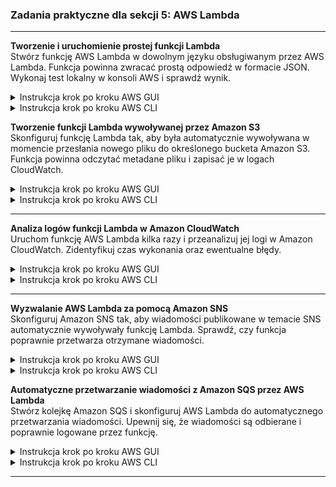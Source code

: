 ### **Zadania praktyczne dla sekcji 5: AWS Lambda**  

---

**Tworzenie i uruchomienie prostej funkcji Lambda**  
Stwórz funkcję AWS Lambda w dowolnym języku obsługiwanym przez AWS Lambda. Funkcja powinna zwracać prostą odpowiedź w formacie JSON. Wykonaj test lokalny w konsoli AWS i sprawdź wynik.  

<details>
    <summary>Instrukcja krok po kroku AWS GUI</summary>

### **1. Tworzenie funkcji Lambda**  
1. Przejdź do **AWS Management Console** → **Lambda**.  
2. Kliknij **Create function**.  
3. Wybierz **Author from scratch**.  
4. Wypełnij pola:  
   - **Function name**: `MyFirstLambda`  
   - **Runtime**: `Python 3.9`  
   - **Execution role**: Wybierz **Create a new role with basic Lambda permissions**  
5. Kliknij **Create function**.  

---

### **2. Edycja kodu funkcji Lambda**  
1. Przewiń do sekcji **Code**.  
2. Wklej poniższy kod w edytorze:  

   ```python
   import json

   def lambda_handler(event, context):
       return {
           "statusCode": 200,
           "body": json.dumps("Hello from AWS Lambda!")
       }
   ```
3. Kliknij **Deploy**.  

---

### **3. Testowanie funkcji Lambda**  
1. Kliknij **Test** → **Create a new test event**.  
2. Wpisz **Event name**: `TestEvent`.  
3. W polu **Event JSON** wklej `{}` (pusty event).  
4. Kliknij **Create** → **Test**.  
5. Sprawdź, czy odpowiedź zawiera:  
   ```json
   {
       "statusCode": 200,
       "body": "\"Hello from AWS Lambda!\""
   }
   ```
6. Przejdź do zakładki **Monitor** → **View logs in CloudWatch**, aby sprawdzić logi funkcji.  
</details>
<details>
    <summary>Instrukcja krok po kroku AWS CLI</summary>

### **1. Tworzenie roli IAM dla AWS Lambda**  
Lambda wymaga roli IAM do działania. Tworzymy nową rolę z podstawowymi uprawnieniami:  

```sh
aws iam create-role --role-name LambdaBasicExecutionRole \
    --assume-role-policy-document '{
        "Version": "2012-10-17",
        "Statement": [{
            "Effect": "Allow",
            "Principal": {"Service": "lambda.amazonaws.com"},
            "Action": "sts:AssumeRole"
        }]
    }'
```

Następnie przypisujemy politykę pozwalającą na zapis logów do CloudWatch:  

```sh
aws iam attach-role-policy --role-name LambdaBasicExecutionRole \
    --policy-arn arn:aws:iam::aws:policy/service-role/AWSLambdaBasicExecutionRole
```

---

### **2. Tworzenie pliku z kodem funkcji Lambda**  
Utwórz plik `lambda_function.py` i dodaj kod funkcji:  

```sh
echo 'import json

def lambda_handler(event, context):
    return {
        "statusCode": 200,
        "body": json.dumps("Hello from AWS Lambda!")
    }' > lambda_function.py
```

---

### **3. Pakowanie kodu do pliku ZIP**  
```sh
zip function.zip lambda_function.py
```

---

### **4. Pobranie ARN roli IAM**  
```sh
aws iam get-role --role-name LambdaBasicExecutionRole --query 'Role.Arn' --output text
```

Skopiuj **ARN** roli i użyj go w następnym kroku.

---

### **5. Tworzenie funkcji Lambda**  
Zastąp `<ARN_ROLI>` wartością uzyskaną w poprzednim kroku:  

```sh
aws lambda create-function --function-name MyFirstLambda \
    --runtime python3.9 \
    --role <ARN_ROLI> \
    --handler lambda_function.lambda_handler \
    --zip-file fileb://function.zip
```

---

### **6. Wywołanie funkcji Lambda**  
```sh
aws lambda invoke --function-name MyFirstLambda --payload '{}' response.json
```

Sprawdź wynik:  
```sh
cat response.json
```

Oczekiwany wynik:  
```json
{
    "statusCode": 200,
    "body": "\"Hello from AWS Lambda!\""
}
```

---

### **7. Sprawdzenie logów w CloudWatch**  
```sh
aws logs describe-log-groups --log-group-name-prefix "/aws/lambda/MyFirstLambda"
aws logs tail "/aws/lambda/MyFirstLambda" --follow
```
</details>

**Tworzenie funkcji Lambda wywoływanej przez Amazon S3**   
Skonfiguruj funkcję Lambda tak, aby była automatycznie wywoływana w momencie przesłania nowego pliku do określonego bucketa Amazon S3. Funkcja powinna odczytać metadane pliku i zapisać je w logach CloudWatch.  

<details>
    <summary>Instrukcja krok po kroku AWS GUI</summary>

### **1. Tworzenie bucketa S3**
1. Przejdź do **AWS Management Console** → **S3**.  
2. Kliknij **Create bucket**.  
3. Wpisz unikalną nazwę bucketa, np. `lambda-s3-trigger-demo-<unikalny-id>`.  
4. Wybierz region, np. `us-east-1`.  
5. **Wyłącz opcję blokowania dostępu publicznego** (nie będzie potrzebne dla tego zadania).  
6. Kliknij **Create bucket**.  

---

### **2. Tworzenie funkcji Lambda**
1. Przejdź do **AWS Management Console** → **Lambda**.  
2. Kliknij **Create function**.  
3. Wybierz **Author from scratch**.  
4. Wypełnij dane:  
   - **Function name**: `S3TriggerLambda`  
   - **Runtime**: `Python 3.9`  
   - **Execution role**: **Create a new role with basic Lambda permissions**  
5. Kliknij **Create function**.  

---

### **3. Edycja kodu funkcji Lambda**
1. W sekcji **Code** wklej następujący kod:  

   ```python
   import json
   import boto3

   def lambda_handler(event, context):
       s3 = boto3.client("s3")
       for record in event["Records"]:
           bucket_name = record["s3"]["bucket"]["name"]
           file_name = record["s3"]["object"]["key"]
           print(f"Nowy plik przesłany: {file_name} do bucketu: {bucket_name}")
       return {
           "statusCode": 200,
           "body": json.dumps("S3 event processed successfully!")
       }
   ```
2. Kliknij **Deploy**.  

---

### **4. Dodanie wyzwalacza S3 do funkcji Lambda**
1. Przejdź do zakładki **Configuration** → **Triggers**.  
2. Kliknij **Add Trigger**.  
3. Wybierz **S3** jako źródło wyzwalania.  
4. Wybierz bucket utworzony w kroku 1.  
5. W sekcji **Event type** wybierz **PUT** (nowe przesłane pliki).  
6. Kliknij **Add**.  

📌 **Teraz każda operacja przesłania pliku do S3 uruchomi funkcję Lambda!**  

---

### **5. Testowanie funkcji**
1. Przejdź do **S3** → Otwórz swój bucket.  
2. Kliknij **Upload**, wybierz dowolny plik i prześlij go.  
3. Przejdź do **AWS Lambda** → **Monitor** → **View logs in CloudWatch**.  
4. Sprawdź, czy w logach pojawiła się informacja o nowym pliku.
</details>
<details>
    <summary>Instrukcja krok po kroku AWS CLI</summary>

### **1. Tworzenie bucketa S3**
```sh
aws s3 mb s3://lambda-s3-trigger-demo-<unikalny-id>
```

---

### **2. Tworzenie roli IAM dla AWS Lambda**
```sh
aws iam create-role --role-name LambdaS3ExecutionRole \
    --assume-role-policy-document '{
        "Version": "2012-10-17",
        "Statement": [{
            "Effect": "Allow",
            "Principal": {"Service": "lambda.amazonaws.com"},
            "Action": "sts:AssumeRole"
        }]
    }'
```
Przypisanie polityki pozwalającej Lambda na odczyt z S3 i zapis logów w CloudWatch:
```sh
aws iam attach-role-policy --role-name LambdaS3ExecutionRole \
    --policy-arn arn:aws:iam::aws:policy/service-role/AWSLambdaBasicExecutionRole

aws iam attach-role-policy --role-name LambdaS3ExecutionRole \
    --policy-arn arn:aws:iam::aws:policy/AmazonS3ReadOnlyAccess
```

---

### **3. Tworzenie pliku funkcji Lambda**
```sh
echo 'import json
import boto3

def lambda_handler(event, context):
    s3 = boto3.client("s3")
    for record in event["Records"]:
        bucket_name = record["s3"]["bucket"]["name"]
        file_name = record["s3"]["object"]["key"]
        print(f"Nowy plik przesłany: {file_name} do bucketu: {bucket_name}")
    return {
        "statusCode": 200,
        "body": json.dumps("S3 event processed successfully!")
    }' > lambda_function.py
```

Spakowanie pliku ZIP:
```sh
zip function.zip lambda_function.py
```

---

### **4. Pobranie ARN roli IAM**
```sh
aws iam get-role --role-name LambdaS3ExecutionRole --query 'Role.Arn' --output text
```

---

### **5. Tworzenie funkcji Lambda**
Zastąp `<ARN_ROLI>` uzyskaną wartością:
```sh
aws lambda create-function --function-name S3TriggerLambda \
    --runtime python3.9 \
    --role <ARN_ROLI> \
    --handler lambda_function.lambda_handler \
    --zip-file fileb://function.zip
```

---

### **6. Konfiguracja wyzwalacza S3 dla funkcji Lambda**
Zastąp `<BUCKET_NAME>` nazwą swojego bucketa:
```sh
aws s3api put-bucket-notification-configuration --bucket <BUCKET_NAME> --notification-configuration '{
    "LambdaFunctionConfigurations": [{
        "LambdaFunctionArn": "'$(aws lambda get-function --function-name S3TriggerLambda --query "Configuration.FunctionArn" --output text)'",
        "Events": ["s3:ObjectCreated:*"]
    }]
}'
```

---

### **7. Testowanie funkcji Lambda**  
Prześlij testowy plik do S3:
```sh
aws s3 cp testfile.txt s3://lambda-s3-trigger-demo-<unikalny-id>/
```
Sprawdź logi w CloudWatch:
```sh
aws logs describe-log-groups --log-group-name-prefix "/aws/lambda/S3TriggerLambda"
aws logs tail "/aws/lambda/S3TriggerLambda" --follow
```
</details>

---


**Analiza logów funkcji Lambda w Amazon CloudWatch**  
Uruchom funkcję AWS Lambda kilka razy i przeanalizuj jej logi w Amazon CloudWatch. Zidentyfikuj czas wykonania oraz ewentualne błędy.  

<details>
    <summary>Instrukcja krok po kroku AWS GUI</summary>

### **1. Tworzenie funkcji Lambda**  
1. Przejdź do **AWS Management Console** → **Lambda**.  
2. Kliknij **Create function**.  
3. Wybierz **Author from scratch**.  
4. Wypełnij dane:  
   - **Function name**: `LambdaLoggingDemo`  
   - **Runtime**: `Python 3.9`  
   - **Execution role**: **Create a new role with basic Lambda permissions**  
5. Kliknij **Create function**.  

---

### **2. Edycja kodu funkcji Lambda**  
1. Przejdź do sekcji **Code** i wklej następujący kod:  

   ```python
   import json
   import logging

   # Konfiguracja loggera
   logger = logging.getLogger()
   logger.setLevel(logging.INFO)

   def lambda_handler(event, context):
       logger.info("Funkcja Lambda została uruchomiona.")
       logger.warning("To jest ostrzeżenie!")
       logger.error("To jest komunikat o błędzie!")

       return {
           "statusCode": 200,
           "body": json.dumps("Logowanie w CloudWatch działa poprawnie!")
       }
   ```
2. Kliknij **Deploy**.  

---

### **3. Uruchomienie funkcji i generowanie logów**  
1. Kliknij **Test** → **Create a new test event**.  
2. Wpisz **Event name**: `TestEvent`.  
3. W polu **Event JSON** wklej `{}` (pusty event).  
4. Kliknij **Create** → **Test**, aby uruchomić funkcję kilka razy.  

---

### **4. Analiza logów w Amazon CloudWatch**  
1. Przejdź do zakładki **Monitor** → **View logs in CloudWatch**.  
2. Znajdź grupę logów `/aws/lambda/LambdaLoggingDemo` i kliknij w nią.  
3. Przejrzyj logi, sprawdzając, czy pojawiły się wpisy INFO, WARNING i ERROR.  
4. Zidentyfikuj timestampy oraz ewentualne błędy.  
</details>
<details>
    <summary>Instrukcja krok po kroku AWS CLI</summary>

### **1. Tworzenie roli IAM dla AWS Lambda**  
Lambda wymaga roli IAM do działania. Tworzymy nową rolę z podstawowymi uprawnieniami:  

```sh
aws iam create-role --role-name LambdaLoggingExecutionRole \
    --assume-role-policy-document '{
        "Version": "2012-10-17",
        "Statement": [{
            "Effect": "Allow",
            "Principal": {"Service": "lambda.amazonaws.com"},
            "Action": "sts:AssumeRole"
        }]
    }'
```

Przypisujemy politykę pozwalającą na zapis logów do CloudWatch:  

```sh
aws iam attach-role-policy --role-name LambdaLoggingExecutionRole \
    --policy-arn arn:aws:iam::aws:policy/service-role/AWSLambdaBasicExecutionRole
```

---

### **2. Tworzenie pliku funkcji Lambda**  
```sh
echo 'import json
import logging

logger = logging.getLogger()
logger.setLevel(logging.INFO)

def lambda_handler(event, context):
    logger.info("Funkcja Lambda została uruchomiona.")
    logger.warning("To jest ostrzeżenie!")
    logger.error("To jest komunikat o błędzie!")

    return {
        "statusCode": 200,
        "body": json.dumps("Logowanie w CloudWatch działa poprawnie!")
    }' > lambda_function.py
```

Spakowanie pliku ZIP:  
```sh
zip function.zip lambda_function.py
```

---

### **3. Pobranie ARN roli IAM**  
```sh
aws iam get-role --role-name LambdaLoggingExecutionRole --query 'Role.Arn' --output text
```

---

### **4. Tworzenie funkcji Lambda**  
Zastąp `<ARN_ROLI>` uzyskaną wartością:  
```sh
aws lambda create-function --function-name LambdaLoggingDemo \
    --runtime python3.9 \
    --role <ARN_ROLI> \
    --handler lambda_function.lambda_handler \
    --zip-file fileb://function.zip
```

---

### **5. Wywołanie funkcji Lambda i generowanie logów**  
```sh
aws lambda invoke --function-name LambdaLoggingDemo --payload '{}' response.json
```

Sprawdzenie odpowiedzi:  
```sh
cat response.json
```

---

### **6. Sprawdzenie logów w CloudWatch**  
Wylistowanie grup logów:  
```sh
aws logs describe-log-groups --log-group-name-prefix "/aws/lambda/LambdaLoggingDemo"
```

Pobranie najnowszych logów funkcji Lambda:  
```sh
aws logs tail "/aws/lambda/LambdaLoggingDemo" --follow
```
</details>

---


**Wyzwalanie AWS Lambda za pomocą Amazon SNS**   
Skonfiguruj Amazon SNS tak, aby wiadomości publikowane w temacie SNS automatycznie wywoływały funkcję Lambda. Sprawdź, czy funkcja poprawnie przetwarza otrzymane wiadomości.  

<details>
    <summary>Instrukcja krok po kroku AWS GUI</summary>

### **1. Tworzenie tematu SNS**
1. Przejdź do **AWS Management Console** → **Amazon SNS**.  
2. Kliknij **Topics** → **Create topic**.  
3. Wybierz **Standard** jako typ tematu.  
4. Wpisz **Name**: `LambdaSNSTopic`  
5. Kliknij **Create topic**.  
6. Skopiuj **Topic ARN** – będzie potrzebny później.  

---

### **2. Tworzenie funkcji Lambda**
1. Przejdź do **AWS Management Console** → **Lambda**.  
2. Kliknij **Create function**.  
3. Wybierz **Author from scratch**.  
4. Wypełnij dane:  
   - **Function name**: `SNSLambdaHandler`  
   - **Runtime**: `Python 3.9`  
   - **Execution role**: **Create a new role with basic Lambda permissions**  
5. Kliknij **Create function**.  

---

### **3. Edycja kodu funkcji Lambda**
1. Przejdź do sekcji **Code** i wklej następujący kod:  

   ```python
   import json

   def lambda_handler(event, context):
       for record in event["Records"]:
           message = record["Sns"]["Message"]
           print(f"Otrzymano wiadomość z SNS: {message}")

       return {
           "statusCode": 200,
           "body": json.dumps("SNS event processed successfully!")
       }
   ```
2. Kliknij **Deploy**.  

---

### **4. Powiązanie SNS z funkcją Lambda**
1. Przejdź do zakładki **Configuration** → **Triggers**.  
2. Kliknij **Add Trigger**.  
3. Wybierz **SNS** jako źródło wyzwalania.  
4. Wybierz utworzony wcześniej temat **LambdaSNSTopic**.  
5. Kliknij **Add**.  

📌 **Teraz każda wiadomość wysłana do SNS wywoła funkcję Lambda!**  

---

### **5. Testowanie SNS i Lambda**
1. Przejdź do **Amazon SNS** → **LambdaSNSTopic** → **Publish message**.  
2. Wpisz dowolny tekst w **Message body** i kliknij **Publish message**.  
3. Przejdź do **AWS Lambda** → **Monitor** → **View logs in CloudWatch**.  
4. Sprawdź logi funkcji Lambda, powinny zawierać otrzymaną wiadomość z SNS.  
</details>
<details>
    <summary>Instrukcja krok po kroku AWS CLI</summary>

### **1. Tworzenie tematu SNS**
```sh
aws sns create-topic --name LambdaSNSTopic
```
Skopiuj zwrócony `TopicArn`.

---

### **2. Tworzenie roli IAM dla AWS Lambda**
```sh
aws iam create-role --role-name LambdaSNSExecutionRole \
    --assume-role-policy-document '{
        "Version": "2012-10-17",
        "Statement": [{
            "Effect": "Allow",
            "Principal": {"Service": "lambda.amazonaws.com"},
            "Action": "sts:AssumeRole"
        }]
    }'
```
Przypisujemy politykę pozwalającą na zapis logów do CloudWatch:  

```sh
aws iam attach-role-policy --role-name LambdaSNSExecutionRole \
    --policy-arn arn:aws:iam::aws:policy/service-role/AWSLambdaBasicExecutionRole
```

---

### **3. Tworzenie pliku funkcji Lambda**
```sh
echo 'import json

def lambda_handler(event, context):
    for record in event["Records"]:
        message = record["Sns"]["Message"]
        print(f"Otrzymano wiadomość z SNS: {message}")

    return {
        "statusCode": 200,
        "body": json.dumps("SNS event processed successfully!")
    }' > lambda_function.py
```

Spakowanie pliku ZIP:  
```sh
zip function.zip lambda_function.py
```

---

### **4. Pobranie ARN roli IAM**
```sh
aws iam get-role --role-name LambdaSNSExecutionRole --query 'Role.Arn' --output text
```

---

### **5. Tworzenie funkcji Lambda**
Zastąp `<ARN_ROLI>` uzyskaną wartością:  
```sh
aws lambda create-function --function-name SNSLambdaHandler \
    --runtime python3.9 \
    --role <ARN_ROLI> \
    --handler lambda_function.lambda_handler \
    --zip-file fileb://function.zip
```

---

### **6. Subskrypcja Lambda do tematu SNS**
Zastąp `<TOPIC_ARN>` wartością zwróconą w kroku 1:
```sh
aws sns subscribe --topic-arn <TOPIC_ARN> \
    --protocol lambda \
    --notification-endpoint $(aws lambda get-function --function-name SNSLambdaHandler --query "Configuration.FunctionArn" --output text)
```

### **7. Zezwolenie SNS na wywołanie Lambda**
```sh
aws lambda add-permission --function-name SNSLambdaHandler \
    --statement-id sns-permission \
    --action "lambda:InvokeFunction" \
    --principal sns.amazonaws.com \
    --source-arn <TOPIC_ARN>
```

---

Publikowanie wiadomości do SNS:
```sh
aws sns publish --topic-arn <TOPIC_ARN> --message "Testowa wiadomość dla Lambda!"
```

Sprawdzenie logów w CloudWatch:
```sh
aws logs describe-log-groups --log-group-name-prefix "/aws/lambda/SNSLambdaHandler"
aws logs tail "/aws/lambda/SNSLambdaHandler" --follow
```
</details>

**Automatyczne przetwarzanie wiadomości z Amazon SQS przez AWS Lambda**   
Stwórz kolejkę Amazon SQS i skonfiguruj AWS Lambda do automatycznego przetwarzania wiadomości. Upewnij się, że wiadomości są odbierane i poprawnie logowane przez funkcję.  

<details>
    <summary>Instrukcja krok po kroku AWS GUI</summary>

### **1. Tworzenie kolejki SQS**
1. Przejdź do **AWS Management Console** → **Amazon SQS**.  
2. Kliknij **Create queue**.  
3. Wybierz **Standard queue**.  
4. Wpisz **Name**: `LambdaSQSQueue`.  
5. W sekcji **Access policy** wybierz **Advanced** i dodaj uprawnienia dla Lambda (można je także dodać później).  
6. Kliknij **Create queue**.  
7. Skopiuj **Queue URL** i **Queue ARN** – będą potrzebne później.  

---

### **2. Tworzenie funkcji Lambda**
1. Przejdź do **AWS Management Console** → **Lambda**.  
2. Kliknij **Create function**.  
3. Wybierz **Author from scratch**.  
4. Wypełnij dane:  
   - **Function name**: `SQSProcessorLambda`  
   - **Runtime**: `Python 3.9`  
   - **Execution role**: **Create a new role with basic Lambda permissions**  
5. Kliknij **Create function**.  

---

### **3. Edycja kodu funkcji Lambda**
1. W sekcji **Code** wklej następujący kod:  

   ```python
   import json

   def lambda_handler(event, context):
       for record in event["Records"]:
           message_body = record["body"]
           print(f"Otrzymano wiadomość z SQS: {message_body}")

       return {
           "statusCode": 200,
           "body": json.dumps("SQS message processed successfully!")
       }
   ```
2. Kliknij **Deploy**.  

---

### **4. Powiązanie SQS z funkcją Lambda**
1. Przejdź do zakładki **Configuration** → **Triggers**.  
2. Kliknij **Add Trigger**.  
3. Wybierz **SQS** jako źródło wyzwalania.  
4. Wybierz utworzoną wcześniej kolejkę **LambdaSQSQueue**.  
5. Kliknij **Add**.  

---

### **5. Testowanie SQS i Lambda**
1. Przejdź do **Amazon SQS** → **LambdaSQSQueue** → **Send and receive messages**.  
2. Wpisz przykładową wiadomość, np. `"Testowa wiadomość dla Lambda"` i kliknij **Send message**.  
3. Przejdź do **AWS Lambda** → **Monitor** → **View logs in CloudWatch**.  
4. Sprawdź logi funkcji Lambda, powinny zawierać otrzymaną wiadomość z SQS.
</details>
<details>
    <summary>Instrukcja krok po kroku AWS CLI</summary>

### **1. Tworzenie kolejki SQS**
```sh
aws sqs create-queue --queue-name LambdaSQSQueue
```
Pobierz ARN kolejki:
```sh
aws sqs get-queue-attributes --queue-url $(aws sqs get-queue-url --queue-name LambdaSQSQueue --query "QueueUrl" --output text) --attribute-name QueueArn
```
Skopiuj wartość `QueueArn`.

---

### **2. Tworzenie roli IAM dla AWS Lambda**
```sh
aws iam create-role --role-name LambdaSQSExecutionRole \
    --assume-role-policy-document '{
        "Version": "2012-10-17",
        "Statement": [{
            "Effect": "Allow",
            "Principal": {"Service": "lambda.amazonaws.com"},
            "Action": "sts:AssumeRole"
        }]
    }'
```
Przypisujemy polityki:
```sh
aws iam attach-role-policy --role-name LambdaSQSExecutionRole \
    --policy-arn arn:aws:iam::aws:policy/service-role/AWSLambdaBasicExecutionRole

aws iam attach-role-policy --role-name LambdaSQSExecutionRole \
    --policy-arn arn:aws:iam::aws:policy/AmazonSQSFullAccess
```

---

### **3. Tworzenie pliku funkcji Lambda**
```sh
echo 'import json

def lambda_handler(event, context):
    for record in event["Records"]:
        message_body = record["body"]
        print(f"Otrzymano wiadomość z SQS: {message_body}")

    return {
        "statusCode": 200,
        "body": json.dumps("SQS message processed successfully!")
    }' > lambda_function.py
```

Spakowanie pliku ZIP:  
```sh
zip function.zip lambda_function.py
```

---

### **4. Pobranie ARN roli IAM**
```sh
aws iam get-role --role-name LambdaSQSExecutionRole --query 'Role.Arn' --output text
```

---

### **5. Tworzenie funkcji Lambda**
Zastąp `<ARN_ROLI>` uzyskaną wartością:  
```sh
aws lambda create-function --function-name SQSProcessorLambda \
    --runtime python3.9 \
    --role <ARN_ROLI> \
    --handler lambda_function.lambda_handler \
    --zip-file fileb://function.zip
```

---

### **6. Powiązanie kolejki SQS z funkcją Lambda**
Zastąp `<QUEUE_ARN>` wartością zwróconą w kroku 1:
```sh
aws lambda create-event-source-mapping \
    --function-name SQSProcessorLambda \
    --batch-size 10 \
    --event-source-arn <QUEUE_ARN>
```

---

### **7. Testowanie SQS i Lambda**  
Publikowanie wiadomości do SQS:
```sh
aws sqs send-message --queue-url $(aws sqs get-queue-url --queue-name LambdaSQSQueue --query "QueueUrl" --output text) --message-body "Testowa wiadomość dla Lambda!"
```

Sprawdzenie logów w CloudWatch:
```sh
aws logs describe-log-groups --log-group-name-prefix "/aws/lambda/SQSProcessorLambda"
aws logs tail "/aws/lambda/SQSProcessorLambda" --follow
```
</details>

---


